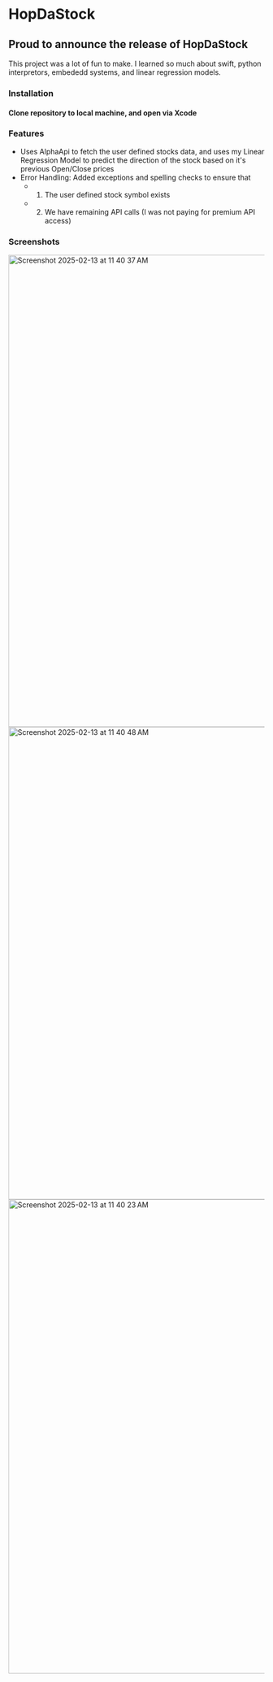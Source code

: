 # HopDaStock
## Proud to announce the release of HopDaStock
This project was a lot of fun to make. I learned so much about swift, python interpretors, embededd systems, and linear regression models. 

### Installation 
#### Clone repository to local machine, and open via Xcode

### Features
- Uses AlphaApi to fetch the user defined stocks data, and uses my Linear Regression Model to predict the direction of the stock based on it's previous Open/Close prices
- Error Handling: Added exceptions and spelling checks to ensure that
  - 1. The user defined stock symbol exists
  - 2. We have remaining API calls (I was not paying for premium API access)


### Screenshots 

<img width="929" alt="Screenshot 2025-02-13 at 11 40 37 AM" src="https://github.com/user-attachments/assets/456829b9-d494-4cb8-9a04-102dc8cc5669" />
<img width="930" alt="Screenshot 2025-02-13 at 11 40 48 AM" src="https://github.com/user-attachments/assets/561dd50c-4eed-4957-8a69-cce79a483bf6" />
<img width="933" alt="Screenshot 2025-02-13 at 11 40 23 AM" src="https://github.com/user-attachments/assets/4bf6af30-8723-433a-a5d1-f3df9402309e" />
